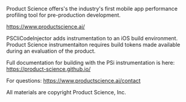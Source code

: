 Product Science offers's the industry's first mobile app performance profiling tool for pre-production development.

https://www.productscience.ai/

PSCliCodeInjector adds instrumentation to an iOS build environment.
Product Science instrumentaiton requires build tokens made available during an evaluation of the product.

Full documentation for building with the PSi instrumentation is here: https://product-science.github.io/

For questions: https://www.productscience.ai/contact

All materials are copyright Product Science, Inc.
